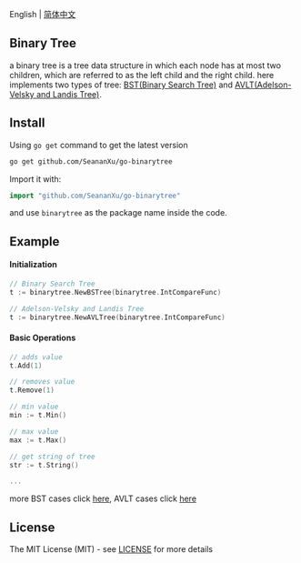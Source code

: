English | [简体中文](./README-zh_CN.md)

## Binary Tree
a binary tree is a tree data structure in which each node has at most two children, which are referred to as the left child and the right child. 
here implements two types of tree: [BST(Binary Search Tree)](https://en.wikipedia.org/wiki/Binary_search_tree) and [AVLT(Adelson-Velsky and Landis Tree)](https://en.wikipedia.org/wiki/AVL_tree).

## Install
Using `go get` command to get the latest version
```bash
go get github.com/SeananXu/go-binarytree
```
Import it with:
```go
import "github.com/SeananXu/go-binarytree"
```
and use `binarytree` as the package name inside the code.

## Example
#### Initialization
```go
// Binary Search Tree
t := binarytree.NewBSTree(binarytree.IntCompareFunc)

// Adelson-Velsky and Landis Tree
t := binarytree.NewAVLTree(binarytree.IntCompareFunc)
```

#### Basic Operations
```go
// adds value
t.Add(1)

// removes value
t.Remove(1)

// min value
min := t.Min()

// max value
max := t.Max()

// get string of tree
str := t.String()

...
```
more BST cases click [here](./examples/bst/main.go), AVLT cases click [here](./examples/avlt/main.go)
## License

The MIT License (MIT) - see [LICENSE](LICENSE) for more details